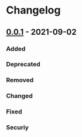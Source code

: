 # Changelog




## [0.0.1] - 2021-09-02
### Added
### Deprecated
### Removed
### Changed
### Fixed
### Securiy



[Unreleased]: https://github.com/olivierlacan/keep-a-changelog/compare/v1.0.0...HEAD
[0.0.2]: https://github.com/olivierlacan/keep-a-changelog/compare/v0.0.1...v0.0.2
[0.0.1]: https://github.com/olivierlacan/keep-a-changelog/releases/tag/v0.0.1

